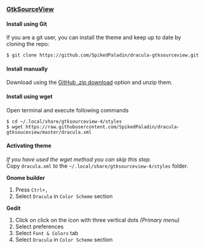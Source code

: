 ### [GtkSourceView](https://wiki.gnome.org/Projects/GtkSourceView)

#### Install using Git

If you are a git user, you can install the theme and keep up to date by cloning the repo:

    $ git clone https://github.com/SpikedPaladin/dracula-gtksourceview.git

#### Install manually

Download using the [GitHub .zip download](https://github.com/SpikedPaladin/dracula-gtksourceview/archive/master.zip) option and unzip them.

#### Install using wget

Open terminal and execute following commands

    $ cd ~/.local/share/gtksourceview-4/styles
    $ wget https://raw.githubusercontent.com/SpikedPaladin/dracula-gtksouceview/master/dracula.xml

#### Activating theme
*If you have used the wget method you can skip this step.*  
Copy `dracula.xml` to the `~/.local/share/gtksourceview-4/styles` folder.

**Gnome builder**
1. Press `Ctrl+,`
2. Select `Dracula` in `Color Scheme` section

**Gedit**
1. Click on click on the icon with three vertical dots *(Primary menu)*
2. Select preferences
3. Select `Font & Colors` tab
4. Select `Dracula` in `Color Scheme` section